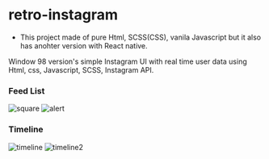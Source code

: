 # retro-instagram

- This project made of pure Html, SCSS(CSS), vanila Javascript but it also has anohter version with React native.

Window 98 version's simple Instagram UI with real time user data using Html, css, Javascript, SCSS, Instagram API.

### Feed List
![square](https://user-images.githubusercontent.com/35230852/85909122-1f540480-b7cd-11ea-9175-4e5ba365abc5.png)
![alert](https://user-images.githubusercontent.com/35230852/85909138-3135a780-b7cd-11ea-929f-89eed7584c91.png)


### Timeline
![timeline](https://user-images.githubusercontent.com/35230852/85909147-3c88d300-b7cd-11ea-85ba-95be5aa1f402.png)
![timeline2](https://user-images.githubusercontent.com/35230852/85909154-427eb400-b7cd-11ea-9c86-e86fb62e0bcf.png)

